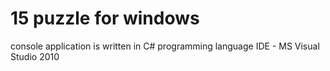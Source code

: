 15 puzzle for windows
==
console application is written in C# programming language
IDE - MS Visual Studio 2010
